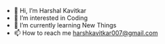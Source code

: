 - 👋 Hi, I’m Harshal Kavitkar
- 👀 I’m interested in Coding
- 🌱 I’m currently learning New Things
- 📫 How to reach me harshkavitkar007@gmail.com

<!---
harshalkavitkar/harshalkavitkar is a ✨ special ✨ repository because its `README.md` (this file) appears on your GitHub profile.
You can click the Preview link to take a look at your changes.
--->
